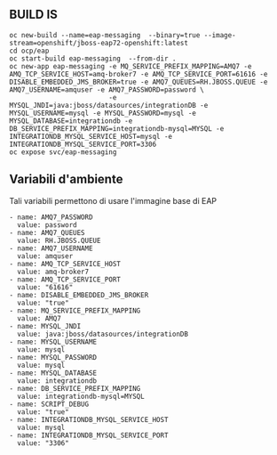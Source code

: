 BUILD IS
--------
    oc new-build --name=eap-messaging  --binary=true --image-stream=openshift/jboss-eap72-openshift:latest
    cd ocp/eap
    oc start-build eap-messaging  --from-dir .
    oc new-app eap-messaging -e MQ_SERVICE_PREFIX_MAPPING=AMQ7 -e AMQ_TCP_SERVICE_HOST=amq-broker7 -e AMQ_TCP_SERVICE_PORT=61616 -e DISABLE_EMBEDDED_JMS_BROKER=true -e AMQ7_QUEUES=RH.JBOSS.QUEUE -e AMQ7_USERNAME=amquser -e AMQ7_PASSWORD=password \
                             -e MYSQL_JNDI=java:jboss/datasources/integrationDB -e MYSQL_USERNAME=mysql -e MYSQL_PASSWORD=mysql -e MYSQL_DATABASE=integrationdb -e DB_SERVICE_PREFIX_MAPPING=integrationdb-mysql=MYSQL -e INTEGRATIONDB_MYSQL_SERVICE_HOST=mysql -e INTEGRATIONDB_MYSQL_SERVICE_PORT=3306 
    oc expose svc/eap-messaging

Variabili d'ambiente
--------------------
Tali variabili permettono di usare l'immagine base di EAP   

    - name: AMQ7_PASSWORD
      value: password
    - name: AMQ7_QUEUES
      value: RH.JBOSS.QUEUE
    - name: AMQ7_USERNAME
      value: amquser
    - name: AMQ_TCP_SERVICE_HOST
      value: amq-broker7
    - name: AMQ_TCP_SERVICE_PORT
      value: "61616"
    - name: DISABLE_EMBEDDED_JMS_BROKER
      value: "true"
    - name: MQ_SERVICE_PREFIX_MAPPING
      value: AMQ7
    - name: MYSQL_JNDI
      value: java:jboss/datasources/integrationDB
    - name: MYSQL_USERNAME
      value: mysql
    - name: MYSQL_PASSWORD
      value: mysql
    - name: MYSQL_DATABASE
      value: integrationdb
    - name: DB_SERVICE_PREFIX_MAPPING
      value: integrationdb-mysql=MYSQL
    - name: SCRIPT_DEBUG
      value: "true"
    - name: INTEGRATIONDB_MYSQL_SERVICE_HOST
      value: mysql
    - name: INTEGRATIONDB_MYSQL_SERVICE_PORT
      value: "3306"